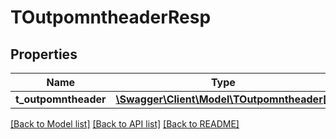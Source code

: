 # TOutpomntheaderResp

## Properties
Name | Type | Description | Notes
------------ | ------------- | ------------- | -------------
**t_outpomntheader** | [**\Swagger\Client\Model\TOutpomntheader[]**](TOutpomntheader.md) |  | [optional] 

[[Back to Model list]](../README.md#documentation-for-models) [[Back to API list]](../README.md#documentation-for-api-endpoints) [[Back to README]](../README.md)


